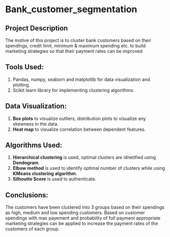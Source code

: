 # Bank_customer_segmentation
## Project Description
The motive of this project is to cluster bank customers based on their spendings, credit limit, minimum & maximum spending etc. to build marketing strategies so that their payment rates can be improved

## Tools Used:
1. Pandas, numpy, seaborn and matplotlib for data visualization and plotting.
2. Scikit learn library for implementing clustering algorithms. 

## Data Visualization:
1. **Box plots** to visualize outliers, distribution plots to visualize any skewness in the data.
2. **Heat map** to visualize correlation between dependent features.

## Algorithms Used:
1. **Hierarchical clustering** is used, optimal clusters are idnetified using **Dendogram**.
2. **Elbow method** is used to identify optimal number of clusters while using **KMeans clustering algorithm**.
3. **Silhoutte Score** is used to authenticate.

## Conclusions:
The customers have been clustered into 3 groups based on their spendings as high, medium and low spending customers. Based on customer spendings with max payement and probability of full payment appropriate marketing strategies can be applied to increase the payment rates of the customers of each group.
